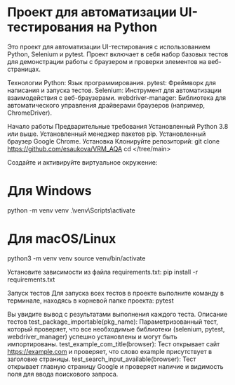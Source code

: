 # Проект для автоматизации UI-тестирования на Python
Это проект для автоматизации UI-тестирования с использованием Python, Selenium и pytest. Проект включает в себя набор базовых тестов для демонстрации работы с браузером и проверки элементов на веб-страницах.

Технологии
Python: Язык программирования.
pytest: Фреймворк для написания и запуска тестов.
Selenium: Инструмент для автоматизации взаимодействия с веб-браузерами.
webdriver-manager: Библиотека для автоматического управления драйверами браузеров (например, ChromeDriver).

Начало работы
Предварительные требования
Установленный Python 3.8 или выше.
Установленный менеджер пакетов pip.
Установленный браузер Google Chrome.
Установка
Клонируйте репозиторий:
git clone <https://github.com/esaukova/VRM_AQA>
cd </tree/main>


Создайте и активируйте виртуальное окружение:
# Для Windows
python -m venv venv
.\venv\Scripts\activate

# Для macOS/Linux
python3 -m venv venv
source venv/bin/activate


Установите зависимости из файла requirements.txt:
pip install -r requirements.txt


Запуск тестов
Для запуска всех тестов в проекте выполните команду в терминале, находясь в корневой папке проекта:
pytest


Вы увидите вывод с результатами выполнения каждого теста.
Описание тестов
test_package_importable(pkg_name): Параметризованный тест, который проверяет, что все необходимые библиотеки (selenium, pytest, webdriver_manager) успешно установлены и могут быть импортированы.
test_example_com_title(browser): Тест открывает сайт https://example.com и проверяет, что слово example присутствует в заголовке страницы.
test_search_input_available(browser): Тест открывает главную страницу Google и проверяет наличие и видимость поля для ввода поискового запроса.

